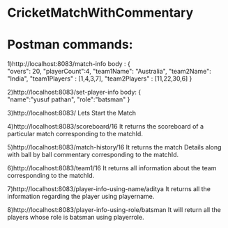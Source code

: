# CricketMatchWithCommentary
# Postman commands: 
1)http://localhost:8083/match-info
body : {   
   "overs": 20,
   "playerCount":4,
   "team1Name": "Australia",
   "team2Name": "India",
   "team1Players" : [1,4,3,7],
   "team2Players" : [11,22,30,6]
}

2)http://localhost:8083/set-player-info
body: {   
  "name":"yusuf pathan",
  "role":"batsman"
}

3)http://localhost:8083/
Lets Start the Match

4)http://localhost:8083/scoreboard/16
It returns the scoreboard of a particular match corresponding to the matchId.

5)http://localhost:8083/match-history/16
It returns the match Details along with ball by ball commentary corresponding to the matchId.

6)http://localhost:8083/team1/16
It returns all information about the team corresponding to the matchId.

7)http://localhost:8083/player-info-using-name/aditya
It returns all the information regarding the player using playername.

8)http://localhost:8083/player-info-using-role/batsman
It will return all the players whose role is batsman using playerrole.



